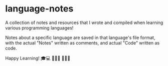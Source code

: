 # language-notes
A collection of notes and resources that I wrote and compiled when learning various programming languages!

Notes about a specific language are saved in that language's file format, with the actual "Notes" written as comments, and actual "Code" written as code.

Happy Learning! 🎓💻 👩🏻‍💻 🧑🏻‍💻
